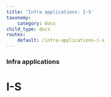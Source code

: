 ```yaml
---
title: 'Infra applications: I-S'
taxonomy:
    category: docs
child_type: docs
routes:
    default: /infra-applications-i-s
---
```


### Infra applications

# I-S
